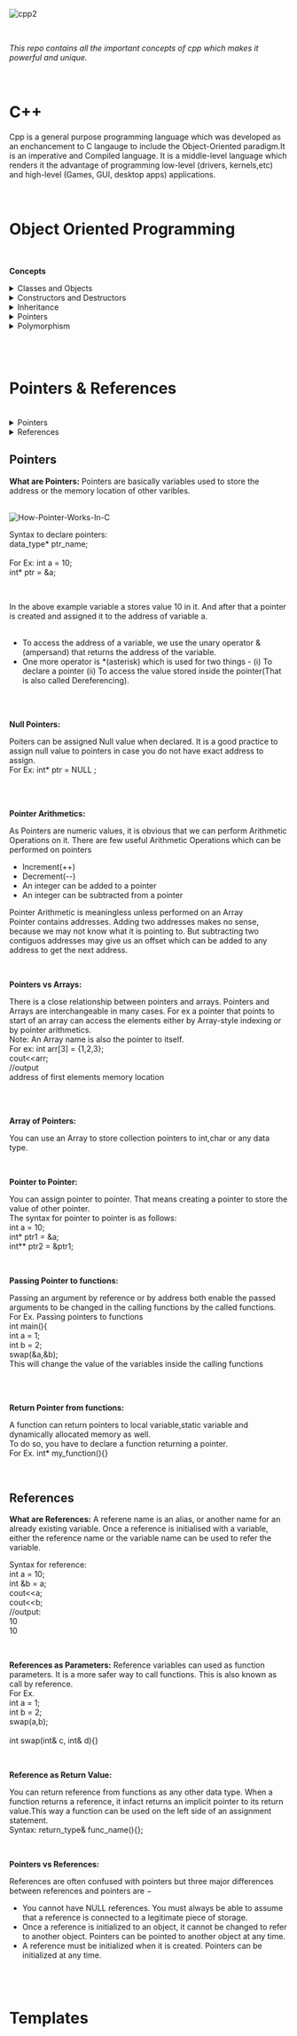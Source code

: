 ![cpp2](https://user-images.githubusercontent.com/83531337/160971771-8d8c2451-acfe-4313-8d61-bb802c1423a4.png)


<br>

 *This repo contains all the important concepts of cpp which makes it powerful and unique.*<br><br><br>
 
 
 # C++
Cpp is a general purpose programming language which was developed as an enchancement to C langauge to include the Object-Oriented paradigm.It is an imperative and Compiled language. It is a middle-level language which renders it the advantage of programming low-level (drivers, kernels,etc) and high-level (Games, GUI, desktop apps) applications.
<br><br><br>
 
 
 
 # Object Oriented Programming
 
 <br>
 
 **Concepts**
 
 

<details>
  <summary>Classes and Objects</summary>
    <br>- Objects memory allocation & using Arrays in Classes<br>
     - Static Data member and Methods<br>
     - Array of Objects and Passing Objects as function Arguments<br>
     - Friend Functions<br>
     - Friend Classes and Member Friend Functions<br>
</details>

    
<details>
  <summary>Constructors and Destructors</summary>
    <br>- Default Constructors<br>
    - Parameterized Constructors<br>
    - Copy Constructors<br>
    - Constructors Overloading<br>
    - Constructors with default arguments<br>
    - Dynamic Initialization of Objects using Constructors<br>
    - Initialization list in Constructors
    - Destructors<br>
</details>


<details>
 <summary>Inheritance</summary>
   <br>- Syntax and Visibility modes<br>
   - Single Inheritance<br>
   - Multilevel Inheritance<br>
   - Multiple Inheritance<br>
   - Heirarchical Inheritance<br>
   - Hybrid Inheritance<br>
   - Ambiguity Resolution in Inheritance<br>
   - Virtual Base Class <br>
   - Constructors in Derived in Class<br>
</details>



<details>
 <summary>Pointers</summary>
   <br>- new and delete keywords<br>
   - Pointers to objects and Arrow Operators<br>
   - Array of Objects <br>
   - this Pointer<br>
</details>


<details>
   <summary>Polymorphism</summary>
     <br>- Introduction <br>
     - Pointers to Derived Class<br>
     - Virtual Functions <br>
     - Abstract Base Class and Pure Virtual Functions<br>
</details>

<br><br>
 
 
 # Pointers & References
  
   <br>
   
 <details>
    <summary>Pointers</summary>
    <br>- What are Pointers<br>
    - Null Pointers<br>
    - Pointer Arithmetics<br>
    - Pointers vs Arrays<br>
    - Pointer to Pointer<br>
    - Passing Pointer to functions <br>
    - Return Pointer from functions<br>
</details>
 <details>
    <summary>References</summary>
    <br>- What are References<br>
    - References as Parameters<br>
    - References as Return Value<br>
    - Pointers vs References<br>
</details>


## Pointers

**What are Pointers:**
Pointers are basically variables used to store the address or the memory location of other varibles.<br><br>


![How-Pointer-Works-In-C](https://user-images.githubusercontent.com/83531337/161263377-ea9d9220-8856-4352-820a-9cfe051efcba.png)

Syntax to declare pointers: <br>
   data_type* ptr_name; <br>
    <br>
   For Ex: int a = 10; <br>
           int* ptr = &a; <br>
   
  <br>
  
  In the above example variable a stores value 10 in it. And after that a pointer is created and assigned it to the address of variable a. <br> <br>
  
  * To access the address of a variable, we use the unary operator &(ampersand) that returns the address of the variable. 
  * One more operator is *(asterisk) which is used for two things - (i) To declare a pointer (ii) To access the value stored inside the pointer(That is also called Dereferencing). 

 <br> <br>
 
 
 **Null Pointers:**
 
 Poiters can be assigned Null value when declared. It is a good practice to assign null value to pointers in case you do not have exact address to assign. <br> For Ex: int* ptr = NULL ;
 
  <br> <br>
  
  **Pointer Arithmetics:**
  
  As Pointers are numeric values, it is obvious that we can perform Arithmetic Operations on it. There are few useful Arithmetic Operations which can be performed on pointers <br>
* Increment(++)
* Decrement(--)
* An integer can be added to a pointer
* An integer can be subtracted from a pointer

Pointer Arithmetic is meaningless unless performed on an Array<br>
Pointer contains addresses. Adding two addresses makes no sense, because we may not know what it is pointing to. But subtracting two contiguos addresses may give us an offset which can be added to any address to get the next address.<br>

<br>

**Pointers vs Arrays:**

There is a close relationship between pointers and arrays. Pointers and Arrays are interchangeable in many cases. For ex a pointer that points to start of an array can access the elements either by Array-style indexing or by pointer arithmetics.<br>
Note: An Array name is also the pointer to itself.<br>
For ex: int arr[3] = {1,2,3};<br>
        cout<<arr;<br>
        //output<br>
        address of first elements memory location 

<br><br>


**Array of Pointers:**

You can use an Array to store collection pointers to int,char or any data type.<br>

<br>

**Pointer to Pointer:**

You can assign pointer to pointer. That means creating a pointer to store the value of other pointer.<br>
The syntax for pointer to pointer is as follows: <br>
int a = 10;<br>
int* ptr1 = &a;<br>
int** ptr2 = &ptr1;<br>


<br>

**Passing Pointer to functions:**

Passing an argument by reference or by address both enable the passed arguments to be changed in the calling functions by the called functions.<br>
For Ex. Passing pointers to functions<br>
int main(){<br>
int a = 1;<br>
int b = 2;<br>
swap(&a,&b);<br>
This will change the value of the variables inside the calling functions

<br><br>
 
 
 
**Return Pointer from functions:**

A function can return pointers to local variable,static variable and dynamically allocated memory as well.<br>
To do so, you have to declare a function returning a pointer.<br>
For Ex. int* my_function(){}<br>

<br>


## References 

**What are References:**
A referene name is an alias, or another name for an already existing variable. Once a reference is initialised with a variable, either the reference name or the variable name can be used to refer the variable.<br>

Syntax for reference:<br>
int a = 10;<br>
int &b = a;<br>
cout<<a;<br>
cout<<b;<br>
//output: <br>
10<br>
10<br>

<br>

**References as Parameters:**
Reference variables can used as function parameters. It is a more safer way to call functions. This is also known as call by reference.<br>
For Ex.<br>
int a = 1;<br>
int b = 2;<br>
swap(a,b);<br>
<br>
int swap(int& c, int& d){}<br>

<br>

**Reference as Return Value:**

You can return reference from functions as any other data type. When a function returns a reference, it infact returns an implicit pointer to its return value.This way a function can be used on the left side of an assignment statement.<br>
Syntax: return_type& func_name(){};<br>

<br>

**Pointers vs References:**

References are often confused with pointers but three major differences between references and pointers are −<br>
* You cannot have NULL references. You must always be able to assume that a reference is connected to a legitimate piece of storage.<br>
* Once a reference is initialized to an object, it cannot be changed to refer to another object. Pointers can be pointed to another object at any time.<br>
* A reference must be initialized when it is created. Pointers can be initialized at any time.<br>

<br><br>




 # Templates
 
 <br><br>








  
  
   
   
   


   


   
 
 
 
 
 
 
